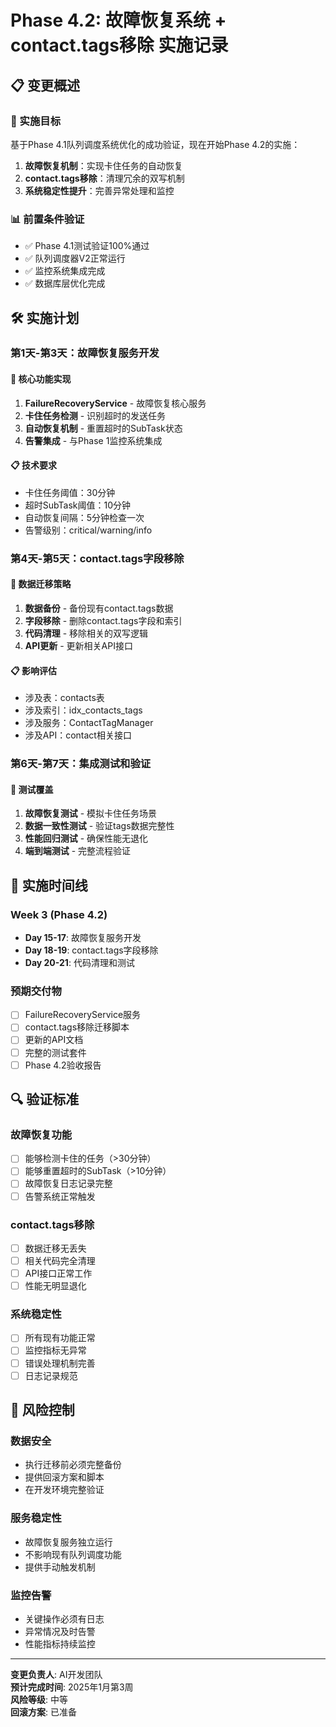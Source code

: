 # Phase 4.2: 故障恢复系统 + contact.tags移除 实施记录

## 📋 变更概述

### 🎯 实施目标
基于Phase 4.1队列调度系统优化的成功验证，现在开始Phase 4.2的实施：
1. **故障恢复机制**：实现卡住任务的自动恢复
2. **contact.tags移除**：清理冗余的双写机制
3. **系统稳定性提升**：完善异常处理和监控

### 📊 前置条件验证
- ✅ Phase 4.1测试验证100%通过
- ✅ 队列调度器V2正常运行
- ✅ 监控系统集成完成
- ✅ 数据库层优化完成

## 🛠️ 实施计划

### 第1天-第3天：故障恢复服务开发

#### 🎯 核心功能实现
1. **FailureRecoveryService** - 故障恢复核心服务
2. **卡住任务检测** - 识别超时的发送任务
3. **自动恢复机制** - 重置超时的SubTask状态
4. **告警集成** - 与Phase 1监控系统集成

#### 📋 技术要求
- 卡住任务阈值：30分钟
- 超时SubTask阈值：10分钟
- 自动恢复间隔：5分钟检查一次
- 告警级别：critical/warning/info

### 第4天-第5天：contact.tags字段移除

#### 🎯 数据迁移策略
1. **数据备份** - 备份现有contact.tags数据
2. **字段移除** - 删除contact.tags字段和索引
3. **代码清理** - 移除相关的双写逻辑
4. **API更新** - 更新相关API接口

#### 📋 影响评估
- 涉及表：contacts表
- 涉及索引：idx_contacts_tags
- 涉及服务：ContactTagManager
- 涉及API：contact相关接口

### 第6天-第7天：集成测试和验证

#### 🎯 测试覆盖
1. **故障恢复测试** - 模拟卡住任务场景
2. **数据一致性测试** - 验证tags数据完整性
3. **性能回归测试** - 确保性能无退化
4. **端到端测试** - 完整流程验证

## 📅 实施时间线

### Week 3 (Phase 4.2)
- **Day 15-17**: 故障恢复服务开发
- **Day 18-19**: contact.tags字段移除
- **Day 20-21**: 代码清理和测试

### 预期交付物
- [ ] FailureRecoveryService服务
- [ ] contact.tags移除迁移脚本
- [ ] 更新的API文档
- [ ] 完整的测试套件
- [ ] Phase 4.2验收报告

## 🔍 验证标准

### 故障恢复功能
- [ ] 能够检测卡住的任务（>30分钟）
- [ ] 能够重置超时的SubTask（>10分钟）
- [ ] 故障恢复日志记录完整
- [ ] 告警系统正常触发

### contact.tags移除
- [ ] 数据迁移无丢失
- [ ] 相关代码完全清理
- [ ] API接口正常工作
- [ ] 性能无明显退化

### 系统稳定性
- [ ] 所有现有功能正常
- [ ] 监控指标无异常
- [ ] 错误处理机制完善
- [ ] 日志记录规范

## 🚨 风险控制

### 数据安全
- 执行迁移前必须完整备份
- 提供回滚方案和脚本
- 在开发环境完整验证

### 服务稳定性
- 故障恢复服务独立运行
- 不影响现有队列调度功能
- 提供手动触发机制

### 监控告警
- 关键操作必须有日志
- 异常情况及时告警
- 性能指标持续监控

---

**变更负责人**: AI开发团队  
**预计完成时间**: 2025年1月第3周  
**风险等级**: 中等  
**回滚方案**: 已准备 